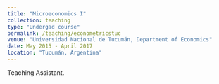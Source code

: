 ```yaml
---
title: "Microeconomics I"
collection: teaching
type: "Undergad course"
permalink: /teaching/econometricstuc
venue: "Universidad Nacional de Tucumán, Department of Economics"
date: May 2015 - April 2017
location: "Tucumán, Argentina"
---
```


Teaching Assistant. 
